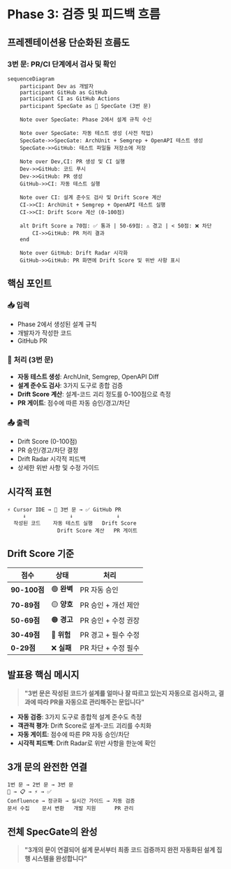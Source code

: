 # Phase 3: 검증 및 피드백 흐름

## 프레젠테이션용 단순화된 흐름도

### 3번 문: PR/CI 단계에서 검사 및 확인

```mermaid
sequenceDiagram
    participant Dev as 개발자
    participant GitHub as GitHub
    participant CI as GitHub Actions
    participant SpecGate as 🚪 SpecGate (3번 문)

    Note over SpecGate: Phase 2에서 설계 규칙 수신

    Note over SpecGate: 자동 테스트 생성 (사전 작업)
    SpecGate->>SpecGate: ArchUnit + Semgrep + OpenAPI 테스트 생성
    SpecGate->>GitHub: 테스트 파일들 저장소에 저장
    
    Note over Dev,CI: PR 생성 및 CI 실행
    Dev->>GitHub: 코드 푸시
    Dev->>GitHub: PR 생성
    GitHub->>CI: 자동 테스트 실행
    
    Note over CI: 설계 준수도 검사 및 Drift Score 계산
    CI->>CI: ArchUnit + Semgrep + OpenAPI 테스트 실행
    CI->>CI: Drift Score 계산 (0-100점)
    
    alt Drift Score ≥ 70점: ✅ 통과 | 50-69점: ⚠️ 경고 | < 50점: ❌ 차단
        CI->>GitHub: PR 처리 결과
    end
    
    Note over GitHub: Drift Radar 시각화
    GitHub->>GitHub: PR 화면에 Drift Score 및 위반 사항 표시
```

## 핵심 포인트

### 📥 **입력**
- Phase 2에서 생성된 설계 규칙
- 개발자가 작성한 코드
- GitHub PR

### 🔄 **처리 (3번 문)**
- **자동 테스트 생성**: ArchUnit, Semgrep, OpenAPI Diff
- **설계 준수도 검사**: 3가지 도구로 종합 검증
- **Drift Score 계산**: 설계-코드 괴리 정도를 0-100점으로 측정
- **PR 게이트**: 점수에 따른 자동 승인/경고/차단

### 📤 **출력**
- Drift Score (0-100점)
- PR 승인/경고/차단 결정
- Drift Radar 시각적 피드백
- 상세한 위반 사항 및 수정 가이드

## 시각적 표현

```
⚡ Cursor IDE → 🚪 3번 문 → ✅ GitHub PR
     ↓              ↓              ↓
  작성된 코드    자동 테스트 실행   Drift Score
                Drift Score 계산   PR 게이트
```

## Drift Score 기준

| 점수 | 상태 | 처리 |
|------|------|------|
| **90-100점** | 🟢 **완벽** | PR 자동 승인 |
| **70-89점** | 🟡 **양호** | PR 승인 + 개선 제안 |
| **50-69점** | 🟠 **경고** | PR 승인 + 수정 권장 |
| **30-49점** | 🔴 **위험** | PR 경고 + 필수 수정 |
| **0-29점** | ❌ **실패** | PR 차단 + 수정 필수 |

## 발표용 핵심 메시지

> **"3번 문은 작성된 코드가 설계를 얼마나 잘 따르고 있는지 자동으로 검사하고, 결과에 따라 PR을 자동으로 관리해주는 문입니다"**

- **자동 검증**: 3가지 도구로 종합적 설계 준수도 측정
- **객관적 평가**: Drift Score로 설계-코드 괴리를 수치화
- **자동 게이트**: 점수에 따른 PR 자동 승인/차단
- **시각적 피드백**: Drift Radar로 위반 사항을 한눈에 확인

## 3개 문의 완전한 연결

```
1번 문 → 2번 문 → 3번 문
📄 → 📋 → ⚡ → ✅
Confluence → 정규화 → 실시간 가이드 → 자동 검증
문서 수집    문서 변환   개발 지원      PR 관리
```

## 전체 SpecGate의 완성

> **"3개의 문이 연결되어 설계 문서부터 최종 코드 검증까지 완전 자동화된 설계 집행 시스템을 완성합니다"**

